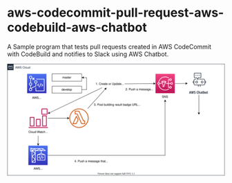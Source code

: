 # aws-codecommit-pull-request-aws-codebuild-aws-chatbot
A Sample program that tests pull requests created in AWS CodeCommit with CodeBuild and notifies to Slack using AWS Chatbot.


![Architecture](./doc/architecture.drawio.svg)